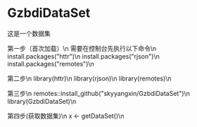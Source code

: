 # GzbdiDataSet
这是一个数据集

第一步（首次加载）\n
需要在控制台先执行以下命令\n
install.packages("httr")\n
install.packages("rjson")\n
install.packages("remotes")\n

第二步\n
library(httr)\n
library(rjson)\n
library(remotes)\n

第三步\n
remotes::install_github("skyyangxin/GzbdiDataSet")\n
library(GzbdiDataSet)\n

第四步(获取数据集)\n
x <- getDataSet()\n
